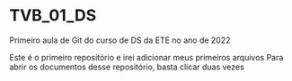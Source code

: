 # TVB_01_DS
Primeiro aula de Git do curso de DS da ETE no ano de 2022

Este é o primeiro repositório e irei adicionar meus primeiros arquivos
Para abrir os documentos desse repositório, basta clicar duas vezes
